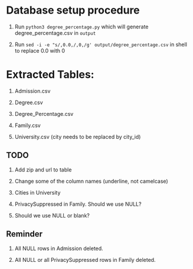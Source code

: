 # Database setup procedure

1. Run `python3 degree_percentage.py` which will generate degree_percentage.csv in `output`

2. Run `sed -i -e "s/,0.0,/,0,/g' output/degree_percentage.csv` in shell to replace 0.0 with 0

# Extracted Tables:

1. Admission.csv

2. Degree.csv

3. Degree_Percentage.csv

4. Family.csv

5. University.csv (city needs to be replaced by city_id)

## TODO

1. Add zip and url to table

2. Change some of the column names (underline, not camelcase)

3. Cities in University

4. PrivacySuppressed in Family. Should we use NULL?

5. Should we use NULL or blank?

## Reminder

1. All NULL rows in Admission deleted.

2. All NULL or all PrivacySuppressed rows in Family deleted.
